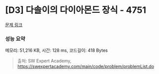 # [D3] 다솔이의 다이아몬드 장식 - 4751 

[문제 링크](https://swexpertacademy.com/main/code/problem/problemDetail.do?contestProbId=AWSNw5jKzwMDFAUr) 

### 성능 요약

메모리: 51,216 KB, 시간: 128 ms, 코드길이: 418 Bytes



> 출처: SW Expert Academy, https://swexpertacademy.com/main/code/problem/problemList.do